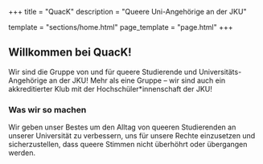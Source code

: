 +++
title = "QuacK"
description = "Queere Uni-Angehörige an der JKU"

template = "sections/home.html"
page_template = "page.html"
+++

## Willkommen bei QuacK!

Wir sind die Gruppe von und für queere Studierende und Universitäts-Angehörige an der JKU! Mehr als eine Gruppe – wir sind auch ein akkreditierter Klub mit der Hochschüler\*innenschaft der JKU!

### Was wir so machen

Wir geben unser Bestes um den Alltag von queeren Studierenden an unserer Universität zu verbessern, uns für unsere Rechte einzusetzen und sicherzustellen, dass queere Stimmen nicht überhöhrt oder übergangen werden.
